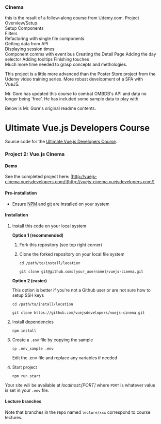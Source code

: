 ### Cinema
this is the result of a follow-along course from Udemy.com. 
Project Overview/Setup    
Setup Components   
Filters    
Refactoring with single file components            
Getting data from API     
Displaying session times  
Component comms with event bus
Creating the Detail Page
Adding the day selector
Adding tooltips
Finishing touches       
    Much more time needed to grasp concepts and methologies.

This project is a little more advanced than the Poster Store project from the Udemy video training series.  More robust development of a SPA with VueJS.

Mr. Gore has updated this course to combat OMBDB's API and data no longer being 'free'.  He has included some sample data to play with.

Below is Mr. Gore's original readme contents.


# Ultimate Vue.js Developers Course

Source code for the [Ultimate Vue.js Developers Course](http://bit.ly/2mPK8ny).

### Project 2: Vue.js Cinema

#### Demo

See the completed project here: [http://vuejs-cinema.vuejsdevelopers.com/](http://vuejs-cinema.vuejsdevelopers.com/)

#### Pre-installation

- Ensure [NPM](https://docs.npmjs.com) and [git](https://git-scm.com/book/en/v2/Getting-Started-Installing-Git) are installed on your system


#### Installation

1. Install this code on your local system
 
    **Option 1 (recommended)**
    
    1. Fork this repository (see top right corner)
    2. Clone the forked repository on your local file system
    
        ```
        cd /path/to/install/location
        
        git clone git@github.com:[your_username]/vuejs-cinema.git
        ```
    
    **Option 2 (easier)**
    
    This option is better if you're not a Github user or are not sure how to setup SSH keys
    
    ```
    cd /path/to/install/location
    
    git clone https://github.com/vuejsdevelopers/vuejs-cinema.git
    ```    
   
2. Install dependencies

    ```
    npm install
    ```

3. Create a `.env` file by copying the sample

    ```
    cp .env_sample .env
    ```
    
    Edit the .env file and replace any variables if needed
    
4. Start project

    ```
    npm run start
    ```

Your site will be available at *localhost:[PORT]* where `PORT` is whatever value is set in your `.env` file.

#### Lecture branches

Note that branches in the repo named `lecture/xxx` correspond to course lectures.

